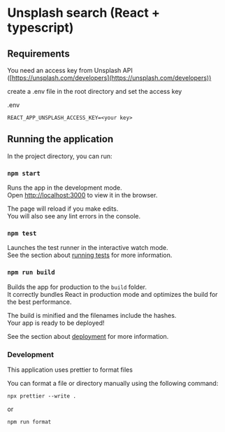 # Unsplash search (React + typescript)

## Requirements

You need an access key from Unsplash API ([https://unsplash.com/developers](https://unsplash.com/developers))

create a .env file in the root directory and set the access key

.env

```
REACT_APP_UNSPLASH_ACCESS_KEY=<your key>
```

## Running the application

In the project directory, you can run:

### `npm start`

Runs the app in the development mode.\
Open [http://localhost:3000](http://localhost:3000) to view it in the browser.

The page will reload if you make edits.\
You will also see any lint errors in the console.

### `npm test`

Launches the test runner in the interactive watch mode.\
See the section about [running tests](https://facebook.github.io/create-react-app/docs/running-tests) for more information.

### `npm run build`

Builds the app for production to the `build` folder.\
It correctly bundles React in production mode and optimizes the build for the best performance.

The build is minified and the filenames include the hashes.\
Your app is ready to be deployed!

See the section about [deployment](https://facebook.github.io/create-react-app/docs/deployment) for more information.

### Development

This application uses prettier to format files

You can format a file or directory manually using the following command:

```
npx prettier --write .
```

or

```
npm run format
```
